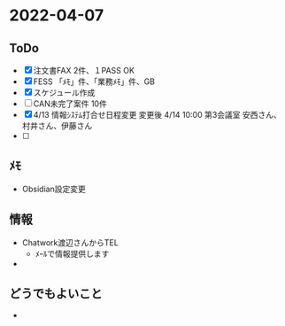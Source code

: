 # 2022-04-07

## ToDo
- [x] 注文書FAX 2件、１PASS OK
- [x] FESS 「ﾒﾓ」件、「業務ﾒﾓ」件、GB
- [x] スケジュール作成
- [ ] CAN未完了案件 10件
- [x] 4/13 情報ｼｽﾃﾑ打合せ日程変更
	変更後 4/14 10:00 第3会議室
	安西さん、村井さん、伊藤さん
- [ ] 


## ﾒﾓ
- Obsidian設定変更


## 情報
- Chatwork渡辺さんからTEL
	- ﾒｰﾙで情報提供します
- 


## どうでもよいこと
- 
